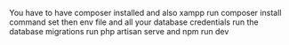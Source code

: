 You have to have composer installed and also xampp
run composer install command 
set then env file and all your database credentials
run the database migrations 
run php artisan serve and npm run dev 
